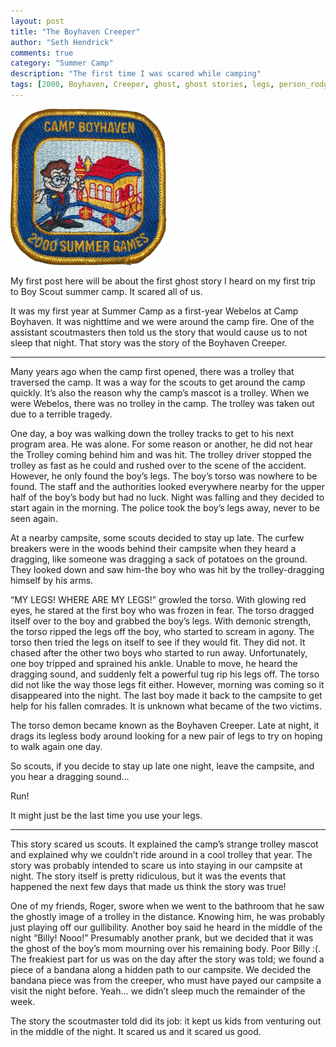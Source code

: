 ```yaml
--- 
layout: post
title: "The Boyhaven Creeper"
author: "Seth Hendrick"
comments: true
category: "Summer Camp"
description: "The first time I was scared while camping"
tags: [2000, Boyhaven, Creeper, ghost, ghost stories, legs, person_rodger, story, Summer Camp, trolley, webelos, Year 2000]
---
```


<img src="/static/img/badges/CampBoyhaven_2000.png" alt="2000 Boyhaven Badge" height="250" width="250" class="alignleft"/>

My first post here will be about the first ghost story I heard on my first trip to Boy Scout summer camp.  It scared all of us.

It was my first year at Summer Camp as a first-year Webelos at Camp Boyhaven.  It was nighttime and we were around the camp fire.  One of the assistant scoutmasters then told us the story that would cause us to not sleep that night.  That story was the story of the Boyhaven Creeper.

-----------------------------------

Many years ago when the camp first opened, there was a trolley that traversed the camp.  It was a way for the scouts to get around the camp quickly.  It’s also the reason why the camp’s mascot is a trolley.  When we were Webelos, there was no trolley in the camp.  The trolley was taken out due to a terrible tragedy.

One day, a boy was walking down the trolley tracks to get to his next program area.  He was alone.  For some reason or another, he did not hear the Trolley coming behind him and was hit.  The trolley driver stopped the trolley as fast as he could and rushed over to the scene of the accident.  However, he only found the boy’s legs.  The boy’s torso was nowhere to be found.  The staff and the authorities looked everywhere nearby for the upper half of the boy’s body but had no luck.  Night was falling and they decided to start again in the morning.  The police took the boy’s legs away, never to be seen again.

At a nearby campsite, some scouts decided to stay up late.  The curfew breakers were in the woods behind their campsite when they heard a dragging, like someone was dragging a sack of potatoes on the ground.  They looked down and saw him-the boy who was hit by the trolley-dragging himself by his arms.

“MY LEGS!  WHERE ARE MY LEGS!” growled the torso.  With glowing red eyes, he stared at the first boy who was frozen in fear.  The torso dragged itself over to the boy and grabbed the boy’s legs.  With demonic strength, the torso ripped the legs off the boy, who started to scream in agony.  The torso then tried the legs on itself to see if they would fit.  They did not.  It chased after the other two boys who started to run away.  Unfortunately, one boy tripped and sprained his ankle.  Unable to move, he heard the dragging sound, and suddenly felt a powerful tug rip his legs off.  The torso did not like the way those legs fit either.  However, morning was coming so it disappeared into the night.  The last boy made it back to the campsite to get help for his fallen comrades.  It is unknown what became of the two victims.

The torso demon became known as the Boyhaven Creeper.  Late at night, it drags its legless body around looking for a new pair of legs to try on hoping to walk again one day.

So scouts, if you decide to stay up late one night, leave the campsite, and you hear a dragging sound…

Run!

It might just be the last time you use your legs.

--------------------------------

This story scared us scouts.  It explained the camp’s strange trolley mascot and explained why we couldn’t ride around in a cool trolley that year.  The story was probably intended to scare us into staying in our campsite at night.  The story itself is pretty ridiculous, but it was the events that happened the next few days that made us think the story was true!

One of my friends, Roger, swore when we went to the bathroom that he saw the ghostly image of a trolley in the distance.  Knowing him, he was probably just playing off our gullibility.  Another boy said he heard in the middle of the night “Billy! Nooo!”  Presumably another prank, but we decided that it was the ghost of the boy’s mom mourning over his remaining body.  Poor Billy :(.  The freakiest part for us was on the day after the story was told; we found a piece of a bandana along a hidden path to our campsite.  We decided the bandana piece was from the creeper, who must have payed our campsite a visit the night before.  Yeah… we didn’t sleep much the remainder of the week.

The story the scoutmaster told did its job: it kept us kids from venturing out in the middle of the night.  It scared us and it scared us good.